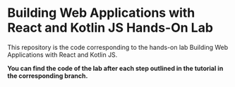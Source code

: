 
# Building Web Applications with React and Kotlin JS Hands-On Lab

This repository is the code corresponding to the hands-on lab Building Web Applications with React and Kotlin JS.

**You can find the code of the lab after each step outlined in the tutorial in the corresponding branch.**
